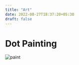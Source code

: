 ```yaml
---
title: "Art"
date: 2022-08-27T18:37:20+05:30
draft: false
---
```


# Dot Painting

![paint](/images/dot-painting.jpg)
